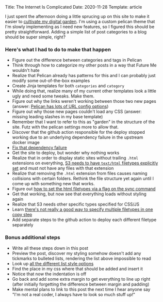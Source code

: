 Title: The Internet Is Complicated
Date: 2020-11-28
Template: article

I just spent the afternoon doing a little sprucing up on this site to make it easier to [cultivate my digital garden](/garden). I'm using a custom pelican theme that I'm slowly implementing as I need new features, so I figured this should be pretty straightforward. Adding a simple list of post categories to a blog should be super simple, right?

### Here's what I had to do to make that happen

- Figure out the difference between categories and tags in Pelican
- Think through how to categorize my other posts in a way that Future Me wouldn't hate
- Realize that Pelican already has patterns for this and I can probably just modify some out-of-the-box examples
- Create Jinja templates for both `categories` and `category`
- While doing that, realize many of my current other templates look a little ugly and need some tweaks. Make them.
- Figure out why the links weren't working between those two new pages (answer: [Pelican has lots of URL config options](https://docs.getpelican.com/en/stable/settings.html#url-settings))
- Figure out why those new pages couldn't load any CSS (answer: missing leading slashes in my base template)
- Remember that I want to refer to this as "garden" in the structure of the site. Futz with the pelican settings more to allow that.
- Discover that the github action responsible for the deploy stopped working due to an underlying dependency failure in the upstream docker image
- [Fix that dependency failure](https://stackoverflow.com/questions/51915174/how-to-install-pyzmq-on-a-alpine-linux-container)
- Get the site to deploy, but wonder why nothing works
- Realize that in order to display static sites without trailing `.html` extensions on everything, [S3 needs to have `text/html` filetypes explicitly set](https://stackoverflow.com/questions/23463679/s3-static-pages-without-html-extension) and must not have any files with that extension
- Realize that removing the `.html` extension from files causes naming collisions with certain folders. Rethink the file structure yet again until I come up with something new that works.
- Figure out [how to set the html filetypes via a flag on the sync command](https://docs.aws.amazon.com/cli/latest/reference/s3/sync.html)
- Get that working, but now see that everything loads without styling again
- Realize that S3 needs other specific types specified for CSS/JS
- Learn [there's not really a good way to specify multiple filetypes in one copy step](https://github.com/aws/aws-cdk/issues/7090)
- Add separate steps to the github action to deploy each different filetype separately


### Bonus additional steps

- Write all these steps down in this post
- Preview the post, discover my styling somehow doesn't add any tickmarks to bulleted lists, rendering the list above impossible to read
- Look up [all the different list style options](https://www.w3schools.com/cssref/tryit.asp?filename=trycss_list-style-type_all)
- Find the place in my css where that should be added and insert it
- Notice that now the indentation is off
- Go back and add some extra margin to get everything to line up right (after initially forgetting the difference between margin and padding)
- Make mental plans to link to this post the next time I hear anyone say "I'm not a real coder, I always have to look so much stuff up!"


